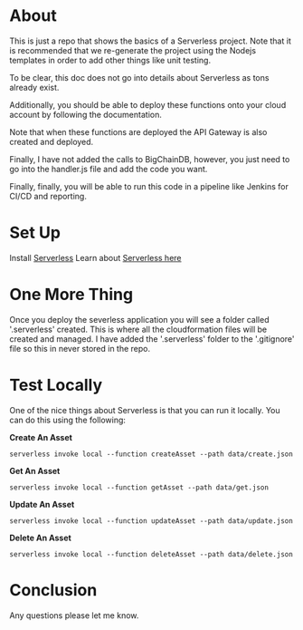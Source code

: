 # About

This is just a repo that shows the basics of a Serverless project. Note that it is recommended that we re-generate the project using the Nodejs templates in order to add other things like unit testing.

To be clear, this doc does not go into details about Serverless as tons already exist.

Additionally, you should be able to deploy these functions onto your cloud account by following the documentation.

Note that when these functions are deployed the API Gateway is also created and deployed.

Finally, I have not added the calls to BigChainDB, however, you just need to go into the handler.js file and add the code you want.

Finally, finally, you will be able to run this code in a pipeline like Jenkins for CI/CD and reporting.

# Set Up

Install [Serverless](https://github.com/serverless/serverless)
Learn about [Serverless here](https://serverless.com/framework/)

# One More Thing

Once you deploy the severless application you will see a folder called '.serverless' created. This is where all the cloudformation files will be created and managed. I have added the '.serverless' folder to the '.gitignore' file so this in never stored in the repo.

# Test Locally

One of the nice things about Serverless is that you can run it locally. You can do this using the following:

**Create An Asset**
```
serverless invoke local --function createAsset --path data/create.json
```

**Get An Asset**
```
serverless invoke local --function getAsset --path data/get.json
```

**Update An Asset**
```
serverless invoke local --function updateAsset --path data/update.json
```

**Delete An Asset**
```
serverless invoke local --function deleteAsset --path data/delete.json
```

# Conclusion

Any questions please let me know.